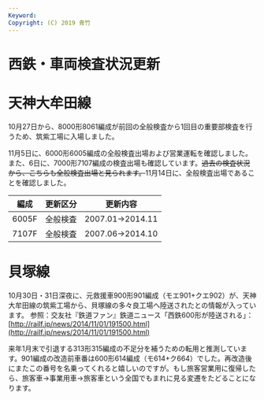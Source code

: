 ```yaml
---
Keyword: 
Copyright: (C) 2019 青竹
---
```


# 西鉄・車両検査状況更新

# 天神大牟田線

10月27日から、8000形8061編成が前回の全般検査から1回目の重要部検査を行うため、筑紫工場に入場しました。

11月5日に、6000形6005編成の全般検査出場および営業運転を確認しました。
また、6日に、7000形7107編成の検査出場も確認しています。~~過去の検査状況から、こちらも全般検査出場と見られます。~~11月14日に、全般検査出場であることを確認しました。

| 編成 | 更新区分 | 更新内容 |
| --- | --- | --- |
| 6005F | 全般検査 | 2007.01→2014.11 |
| 7107F | 全般検査 | 2007.06→2014.10 |

# 貝塚線

10月30日・31日深夜に、元救援車900形901編成（モエ901+クエ902）が、天神大牟田線の筑紫工場から、貝塚線の多々良工場へ陸送されたとの情報が入っています。
参照：交友社『鉄道ファン』鉄道ニュース「西鉄600形が陸送される」：[http://railf.jp/news/2014/11/01/191500.html](http://railf.jp/news/2014/11/01/191500.html)

来年1月末で引退する313形315編成の不足分を補うための転用と推測しています。901編成の改造前車番は600形614編成（モ614+ク664）でした。再改造後にまたこの番号を名乗ってくれると嬉しいのですが。もし旅客営業用に復帰したら、旅客車→事業用車→旅客車という全国でもまれに見る変遷をたどることになります。

